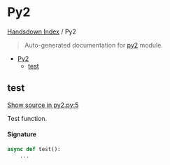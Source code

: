# Py2

[Handsdown Index](./README.md#handsdown-index) / Py2

> Auto-generated documentation for [py2](../examples/py2.py) module.

- [Py2](#py2)
  - [test](#test)

## test

[Show source in py2.py:5](../examples/py2.py#L5)

Test function.

#### Signature

```python
async def test():
    ...
```